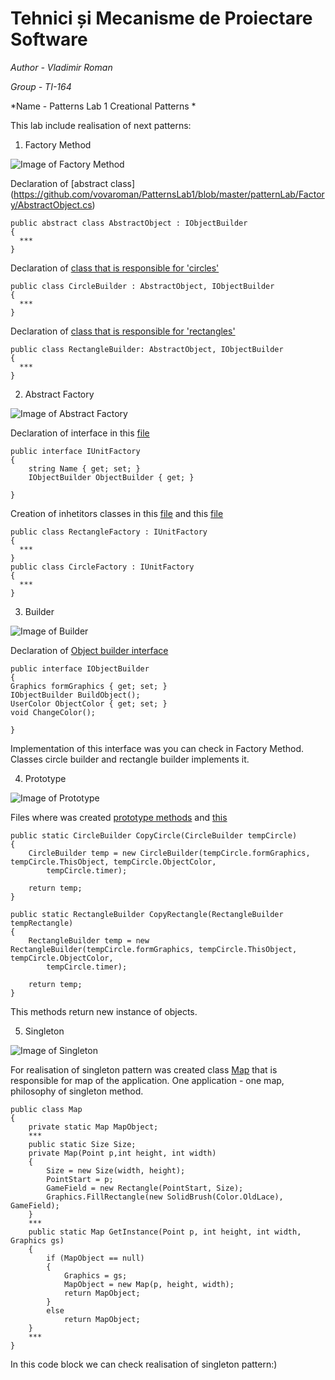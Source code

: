 # Tehnici și Mecanisme de Proiectare Software

*Author - Vladimir Roman*

*Group - TI-164*

*Name - Patterns Lab 1 Creational Patterns *

This lab include realisation of next patterns: 
1. Factory Method 

![Image of Factory Method](https://refactoring.guru/images/patterns/cards/factory-method-mini-2x.png)

Declaration of [abstract class] (https://github.com/vovaroman/PatternsLab1/blob/master/patternLab/Factory/AbstractObject.cs)
```
public abstract class AbstractObject : IObjectBuilder
{
  ***
}
```

Declaration of [class that is responsible for 'circles'](https://github.com/vovaroman/PatternsLab1/blob/master/patternLab/Factory/Circle/CircleBuilder.cs)
```
public class CircleBuilder : AbstractObject, IObjectBuilder
{
  ***
}
```
Declaration of [class that is responsible for 'rectangles'](https://github.com/vovaroman/PatternsLab1/blob/master/patternLab/Factory/Rectangle/RectangleBuilder.cs)

```
public class RectangleBuilder: AbstractObject, IObjectBuilder
{
  ***
}
```

2. Abstract Factory

![Image of Abstract Factory](https://refactoring.guru/images/patterns/cards/abstract-factory-mini-2x.png)

Declaration of interface in this [file](https://github.com/vovaroman/PatternsLab1/blob/master/patternLab/Factory/IUnitFactory.cs)
```
public interface IUnitFactory
{
    string Name { get; set; }
    IObjectBuilder ObjectBuilder { get; }       

}
```

Creation of inhetitors classes in this [file](https://github.com/vovaroman/PatternsLab1/blob/master/patternLab/Factory/CircleFactory.cs) and this [file](https://github.com/vovaroman/PatternsLab1/blob/master/patternLab/Factory/RectangleFactory.cs)

```
public class RectangleFactory : IUnitFactory
{
  ***
}
public class CircleFactory : IUnitFactory
{
  ***
}
```


3. Builder

![Image of Builder](https://refactoring.guru/images/patterns/cards/factory-method-mini-2x.png)

Declaration of [Object builder interface](https://github.com/vovaroman/PatternsLab1/blob/master/patternLab/Factory/IObjectBuilder.cs)
```
public interface IObjectBuilder
{       
Graphics formGraphics { get; set; }
IObjectBuilder BuildObject();
UserColor ObjectColor { get; set; }
void ChangeColor();

}
```

Implementation of this interface was you can check in Factory Method.
Classes circle builder and rectangle builder implements it.

4. Prototype

![Image of Prototype](https://refactoring.guru/images/patterns/cards/factory-method-mini-2x.png)

Files where was created [prototype methods](https://github.com/vovaroman/PatternsLab1/blob/master/patternLab/Factory/Circle/CircleBuilder.cs)
and [this](https://github.com/vovaroman/PatternsLab1/blob/master/patternLab/Factory/Rectangle/RectangleBuilder.cs)

```
public static CircleBuilder CopyCircle(CircleBuilder tempCircle)
{
    CircleBuilder temp = new CircleBuilder(tempCircle.formGraphics, tempCircle.ThisObject, tempCircle.ObjectColor,
        tempCircle.timer);

    return temp;
}

public static RectangleBuilder CopyRectangle(RectangleBuilder tempRectangle)
{
    RectangleBuilder temp = new RectangleBuilder(tempCircle.formGraphics, tempCircle.ThisObject, tempCircle.ObjectColor,
        tempCircle.timer);

    return temp;
}
```
This methods return new instance of objects.


5. Singleton 

![Image of Singleton](https://refactoring.guru/images/patterns/cards/factory-method-mini-2x.png)

For realisation of singleton pattern was created class [Map](https://github.com/vovaroman/PatternsLab1/blob/master/patternLab/Map/Map.cs) that is responsible for map of the application.
One application - one map, philosophy of singleton method.


```
public class Map
{
    private static Map MapObject;
    ***
    public static Size Size;
    private Map(Point p,int height, int width)
    {
        Size = new Size(width, height);
        PointStart = p;
        GameField = new Rectangle(PointStart, Size);
        Graphics.FillRectangle(new SolidBrush(Color.OldLace), GameField);
    }
    ***
    public static Map GetInstance(Point p, int height, int width, Graphics gs)
    {
        if (MapObject == null)
        {
            Graphics = gs;
            MapObject = new Map(p, height, width);
            return MapObject;
        }
        else
            return MapObject;
    }
    ***
}
```

In this code block we can check realisation of singleton pattern:)



